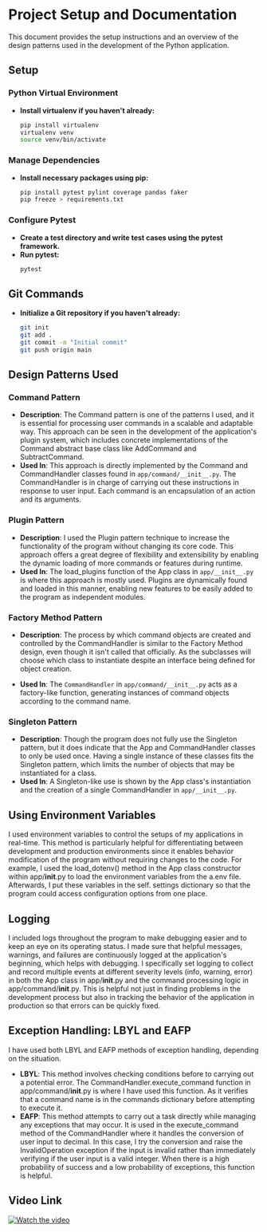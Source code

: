 # Project Setup and Documentation

This document provides the setup instructions and an overview of the design patterns used in the development of the Python application.

## Setup

### Python Virtual Environment

- **Install virtualenv if you haven't already:**
  ```bash
  pip install virtualenv
  virtualenv venv
  source venv/bin/activate
  ```

### Manage Dependencies

- **Install necessary packages using pip:**
  ```bash
  pip install pytest pylint coverage pandas faker
  pip freeze > requirements.txt
  ```

### Configure Pytest

- **Create a test directory and write test cases using the pytest framework.**
- **Run pytest:**
  ```bash
  pytest
  ```

## Git Commands

- **Initialize a Git repository if you haven't already:**
  ```bash
  git init
  git add .
  git commit -m "Initial commit"
  git push origin main
  ```

## Design Patterns Used

### Command Pattern

- **Description**: The Command pattern is one of the patterns I used, and it is essential for processing user commands in a scalable and adaptable way. This approach can be seen in the development of the application's plugin system, which includes concrete implementations of the Command abstract base class like AddCommand and SubtractCommand.
- **Used In**: This approach is directly implemented by the Command and CommandHandler classes found in `app/command/__init__.py`. The CommandHandler is in charge of carrying out these instructions in response to user input. Each command is an encapsulation of an action and its arguments.

### Plugin Pattern

- **Description**: I used the Plugin pattern technique to increase the functionality of the program without changing its core code. This approach offers a great degree of flexibility and extensibility by enabling the dynamic loading of more commands or features during runtime.
- **Used In**: The load_plugins function of the App class in `app/__init__.py` is where this approach is mostly used. Plugins are dynamically found and loaded in this manner, enabling new features to be easily added to the program as independent modules.

### Factory Method Pattern

- **Description**: The process by which command objects are created and controlled by the CommandHandler is similar to the Factory Method design, even though it isn't called that officially. As the subclasses will choose which class to instantiate despite an interface being defined for object creation.

- **Used In**: The `CommandHandler` in `app/command/__init__.py` acts as a factory-like function, generating instances of command objects according to the command name.

### Singleton Pattern

- **Description**: Though the program does not fully use the Singleton pattern, but it does indicate that the App and CommandHandler classes to only be used once. Having a single instance of these classes fits the Singleton pattern, which limits the number of objects that may be instantiated for a class.
- **Used In**: A Singleton-like use is shown by the App class's instantiation and the creation of a single CommandHandler in `app/__init__.py`.

## Using Environment Variables
I used environment variables to control the setups of my applications in real-time. This method is particularly helpful for differentiating between development and production environments since it enables behavior modification of the program without requiring changes to the code. For example, I used the load_dotenv() method in the App class constructor within app/__init__.py to load the environment variables from the a.env file. Afterwards, I put these variables in the self. settings dictionary so that the program could access configuration options from one place.

## Logging
I included logs throughout the program to make debugging easier and to keep an eye on its operating status. I made sure that helpful messages, warnings, and failures are continuously logged at the application's beginning, which helps with debugging. I specifically set logging to collect and record multiple events at different severity levels (info, warning, error) in both the App class in app/__init__.py and the command processing logic in app/command/__init__.py. This is helpful not just in finding problems in the development process but also in tracking the behavior of the application in production so that errors can be quickly fixed.

## Exception Handling: LBYL and EAFP
I have used both LBYL and EAFP methods of exception handling, depending on the situation.
- **LBYL**: This method involves checking conditions before to carrying out a potential error. The CommandHandler.execute_command function in app/command/__init__.py is where I have used this function. As it verifies that a command name is in the commands dictionary before attempting to execute it. 
 - **EAFP**: This method attempts to carry out a task directly while managing any exceptions that may occur. It is used in the execute_command method of the CommandHandler where it handles the conversion of user input to decimal. In this case, I try the conversion and raise the InvalidOperation exception if the input is invalid rather than immediately verifying if the user input is a valid integer. When there is a high probability of success and a low probability of exceptions, this function is helpful.


## Video Link

[![Watch the video](https://img.youtube.com/vi/PO6r5KB38oI/maxresdefault.jpg)](https://www.youtube.com/watch?v=PO6r5KB38oI)
